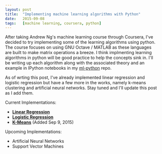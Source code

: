 ```yaml
---
layout: post
title:	"Implementing machine learning algorithms with Python"
date:	2015-09-08
tags:	[machine learning, coursera, python]
---
```


After taking Andrew Ng's machine learning course through Coursera, I've decided
to try implementing some of the learning algorithms using python. The course
focuses on using GNU Octave / MATLAB as these languages are built to make
matrix operations a breeze. I think implmenting learning algorithms in python
will be good practice to help the concepts sink in. I'll be writing up each
algorithm along with the associated theory and an example in IPython
notebooks in my [ml-python](https://github.com/jonchar/ml-python) repo.

As of wrting this post, I've already implemented linear regression
and logistic regression but have a few more in the works, namely
k-means clustering and artificial neural networks. Stay tuned and I'll
update this post as I add them.

Current Implementations:

* **[Linear Regression](/Linear-Regression)**
* **[Logistic Regression](/Logistic-Regression)**
* **[K-Means](/k-means)** (Added Sep 9, 2015)

Upcoming Implementations:

* Artificial Neural Networks
* Support Vector Machines
